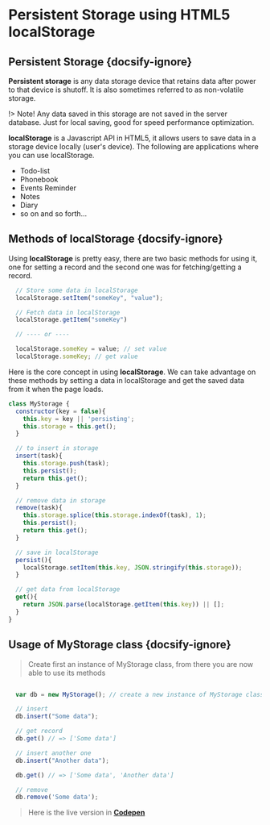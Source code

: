 # Persistent Storage using HTML5 localStorage

## Persistent Storage  {docsify-ignore}

**Persistent storage** is any data storage device that retains data after power to that device is shutoff. It is also sometimes referred to as non-volatile storage.

!> Note! Any data saved in this storage are not saved in the server database. Just for local saving, good for speed performance optimization.

**localStorage** is a Javascript API in HTML5, it allows users to save data in a storage device locally (user's device). The following are applications where you can use localStorage.

* Todo-list
* Phonebook
* Events Reminder
* Notes
* Diary
* so on and so forth...   

## Methods of localStorage {docsify-ignore}
Using **localStorage** is pretty easy, there are two basic methods for using it, one for setting a record and the second one was for fetching/getting a record.

```js
  // Store some data in localStorage
  localStorage.setItem("someKey", "value");

  // Fetch data in localStorage
  localStorage.getItem("someKey")

  // ---- or ----

  localStorage.someKey = value; // set value
  localStorage.someKey; // get value
```

Here is the core concept in using **localStorage**. We can take advantage on these methods by setting a data in localStorage and get the saved data from it when the page loads.

```js
class MyStorage {
  constructor(key = false){
    this.key = key || 'persisting';
    this.storage = this.get();
  }

  // to insert in storage
  insert(task){
    this.storage.push(task);
    this.persist();
    return this.get();
  }

  // remove data in storage
  remove(task){
    this.storage.splice(this.storage.indexOf(task), 1);
    this.persist();
    return this.get();
  }

  // save in localStorage
  persist(){
    localStorage.setItem(this.key, JSON.stringify(this.storage));
  }

  // get data from localStorage
  get(){
    return JSON.parse(localStorage.getItem(this.key)) || [];
  }
}
```

## Usage of MyStorage class {docsify-ignore}
> Create first an instance of MyStorage class, from there you are now able to use its methods

```js

  var db = new MyStorage(); // create a new instance of MyStorage class

  // insert
  db.insert("Some data");

  // get record
  db.get() // => ['Some data']

  // insert another one
  db.insert("Another data");

  db.get() // => ['Some data', 'Another data']

  // remove
  db.remove('Some data');

```

> Here is the live version in **[Codepen](//codepen.io/awesammcoder/pen/jvmdyE)**

